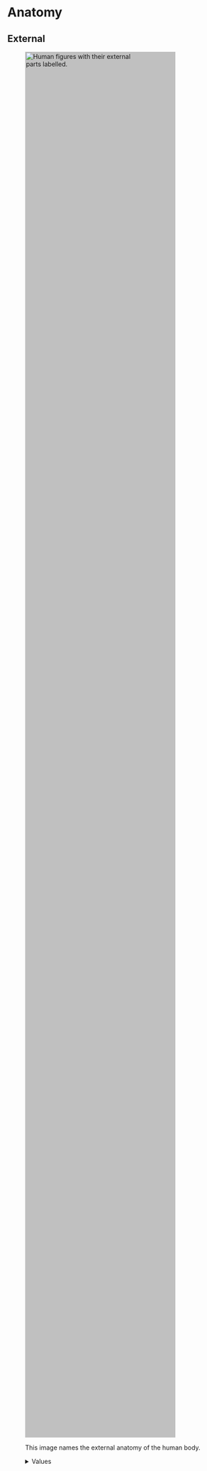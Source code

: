 # Anatomy
## External
<figure>
  <a href="https://brownieo.github.io/Balkeon-notes/Vocabulary/Science/body-parts.svg">
    <img alt="Human figures with their external parts labelled." src="https://brownieo.github.io/Balkeon-notes/Vocabulary/Science/body-parts.svg" width="80%" style="background-color:silver;">
  </a>
  <figcaption>
    <p>This image names the external anatomy of the human body.</p>
    <details>
      <summary>Values</summary>
      <table>
    <thead>
        <tr>
            <th>English</th>
            <th>Balkeon</th>
        </tr>
    </thead>
    <tbody>
        <tr>
            <td>Head</td>
            <td>Kapeon</td>
        </tr>
        <tr>
            <td>
                <div>Hair</div>
            </td>
            <td>Harupeon</td>
        </tr>
        <tr>
            <td>Torso</td>
            <td>Dotayeon</td>
        </tr>
        <tr>
            <td>Breasts</td>
            <td>Brestseon</td>
        </tr>
        <tr>
            <td>Arm</td>
            <td>Lengeon</td>
        </tr>
        <tr>
            <td>Hand</td>
            <td>Haneon</td>
        </tr>
        <tr>
            <td>Vagina</td>
            <td>Bagneon</td>
        </tr>
        <tr>
            <td>Leg</td>
            <td>Perneon</td>
        </tr>
        <tr>
            <td>Foot</td>
            <td>Pideon</td>
        </tr>
        <tr>
            <td>Eye</td>
            <td>Okuleon</td>
        </tr>
        <tr>
            <td>Nose</td>
            <td>Naseon</td>
        </tr>
        <tr>
            <td>Mouth</td>
            <td>Oyameon</td>
        </tr>
        <tr>
            <td>Fingers</td>
            <td>Yubseon</td>
        </tr>
        <tr>
            <td>Thumb</td>
            <td>Fedolsumyubeon</td>
        </tr>
        <tr>
            <td>Belly</td>
            <td>Chiboteon</td>
        </tr>
        <tr>
            <td>Penis</td>
            <td>Penseon</td>
        </tr>
        <tr>
            <td>Knee</td>
            <td>Roteleon</td>
        </tr>
    </tbody>
</table>
</details>
  </figcaption>
</figure>
